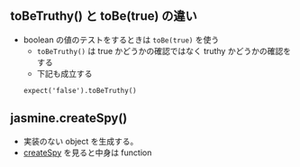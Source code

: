## toBeTruthy() と toBe(true) の違い
- boolean の値のテストをするときは `toBe(true)` を使う
    - `toBeTruthy()` は true かどうかの確認ではなく truthy かどうかの確認をする
    - 下記も成立する
    ```
    expect('false').toBeTruthy()
    ```

## jasmine.createSpy()
- 実装のない object を生成する。
- [createSpy](https://github.com/jasmine/jasmine.github.io/blob/8c1f66e3a1f02c40a15eaeb6b77cb71d8d0186bb/_versions/2.9/lib/jasmine.js#L322-L324) を見ると中身は function
